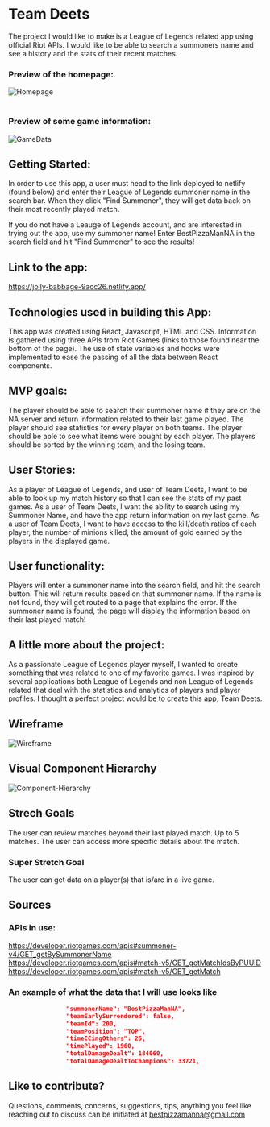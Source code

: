 # Team Deets

The project I would like to make is a League of Legends related app using official Riot APIs. I would like to be able to search a summoners name and see a history and the stats of their recent matches.

### Preview of the homepage:

![Homepage](https://i.imgur.com/3FBOCn9.jpg)<br> <br>

### Preview of some game information:

![GameData](https://i.imgur.com/PqY5WrJ.jpg)

## Getting Started:

In order to use this app, a user must head to the link deployed to netlify (found below) and enter their League of Legends summoner name in the search bar. When they click "Find Summoner", they will get data back on their most recently played match.

If you do not have a Leauge of Legends account, and are interested in trying out the app, use my summoner name! Enter BestPizzaManNA in the search field and hit "Find Summoner" to see the results!

## Link to the app:

https://jolly-babbage-9acc26.netlify.app/

## Technologies used in building this App:

This app was created using React, Javascript, HTML and CSS. Information is gathered using three APIs from Riot Games (links to those found near the bottom of the page). The use of state variables and hooks were implemented to ease the passing of all the data between React components.

## MVP goals:

The player should be able to search their summoner name if they are on the NA server and return information related to their last game played.
The player should see statistics for every player on both teams.
The player should be able to see what items were bought by each player.
The players should be sorted by the winning team, and the losing team.

## User Stories:

As a player of League of Legends, and user of Team Deets, I want to be able to look up my match history so that I can see the stats of my past games.
As a user of Team Deets, I want the ability to search using my Summoner Name, and have the app return information on my last game.
As a user of Team Deets, I want to have access to the kill/death ratios of each player, the number of minions killed, the amount of gold earned by the players in the displayed game.

## User functionality:

Players will enter a summoner name into the search field, and hit the search button. This will return results based on that summoner name. If the name is not found, they will get routed to a page that explains the error. If the summoner name is found, the page will display the information based on their last played match!

## A little more about the project:

As a passionate League of Legends player myself, I wanted to create something that was related to one of my favorite games. I was inspired by several applications both League of Legends and non League of Legends related that deal with the statistics and analytics of players and player profiles. I thought a perfect project would be to create this app, Team Deets.

## Wireframe

![Wireframe](https://i.imgur.com/zZ8F0NY.jpg)

## Visual Component Hierarchy

![Component-Hierarchy](https://i.imgur.com/AQzvN9F.jpg)

## Strech Goals

The user can review matches beyond their last played match. Up to 5 matches.
The user can access more specific details about the match.

### Super Stretch Goal

The user can get data on a player(s) that is/are in a live game.

## Sources

### APIs in use:

https://developer.riotgames.com/apis#summoner-v4/GET_getBySummonerName<br> https://developer.riotgames.com/apis#match-v5/GET_getMatchIdsByPUUID <br>https://developer.riotgames.com/apis#match-v5/GET_getMatch

### An example of what the data that I will use looks like

```json
                "summonerName": "BestPizzaManNA",
                "teamEarlySurrendered": false,
                "teamId": 200,
                "teamPosition": "TOP",
                "timeCCingOthers": 25,
                "timePlayed": 1960,
                "totalDamageDealt": 184060,
                "totalDamageDealtToChampions": 33721,
```

## Like to contribute?

Questions, comments, concerns, suggestions, tips, anything you feel like reaching out to discuss can be initiated at bestpizzamanna@gmail.com
